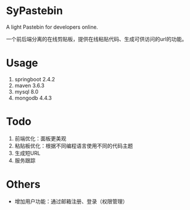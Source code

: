 # SyPastebin
A light Pastebin for developers online.

一个前后端分离的在线剪贴板，提供在线粘贴代码、生成可供访问的url的功能。


# Usage
1. springboot 2.4.2
2. maven 3.6.3
3. mysql 8.0
4. mongodb 4.4.3


# Todo
1. 前端优化：面板更美观
2. 粘贴板优化：根据不同编程语言使用不同的代码主题
3. 生成短URL
4. 服务跟踪

# Others
* 增加用户功能：通过邮箱注册、登录（权限管理）
